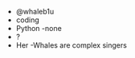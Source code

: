 - @whaleb1u
- coding
- Python
-none
- ?
- Her
-Whales are complex singers

<!---
whaleb1u/whaleb1u is a ✨ special ✨ repository because its `README.md` (this file) appears on your GitHub profile.
You can click the Preview link to take a look at your changes.
--->
